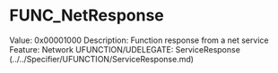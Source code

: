 # FUNC_NetResponse

Value: 0x00001000
Description: Function response from a net service
Feature: Network
UFUNCTION/UDELEGATE: ServiceResponse (../../Specifier/UFUNCTION/ServiceResponse.md)